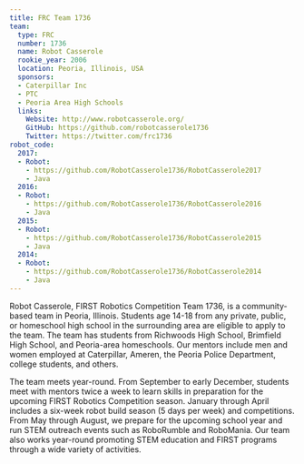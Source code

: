 ```yaml
---
title: FRC Team 1736
team:
  type: FRC
  number: 1736
  name: Robot Casserole
  rookie_year: 2006
  location: Peoria, Illinois, USA
  sponsors:
  - Caterpillar Inc
  - PTC
  - Peoria Area High Schools
  links:
    Website: http://www.robotcasserole.org/
    GitHub: https://github.com/robotcasserole1736
    Twitter: https://twitter.com/frc1736
robot_code:
  2017:
  - Robot:
    - https://github.com/RobotCasserole1736/RobotCasserole2017
    - Java
  2016:
  - Robot:
    - https://github.com/RobotCasserole1736/RobotCasserole2016
    - Java
  2015:
  - Robot:
    - https://github.com/RobotCasserole1736/RobotCasserole2015
    - Java
  2014:
  - Robot:
    - https://github.com/RobotCasserole1736/RobotCasserole2014
    - Java
---
```


Robot Casserole, FIRST Robotics Competition Team 1736, is a community-based team in Peoria, Illinois. Students age 14-18 from any private, public, or homeschool high school in the surrounding area are eligible to apply to the team. The team has students from Richwoods High School, Brimfield High School,  and Peoria-area homeschools.  Our mentors include men and women employed at Caterpillar, Ameren, the Peoria Police Department, college students, and others.

The team meets year-round.  From September to early December, students meet with mentors twice a week to learn skills in preparation for the upcoming FIRST Robotics Competition season. January through April includes a six-week robot build season (5 days per week) and competitions. From May through August, we prepare for the upcoming school year and run STEM outreach events such as RoboRumble and RoboMania.  Our team also works year-round promoting STEM education and FIRST programs through a wide variety of activities.  
